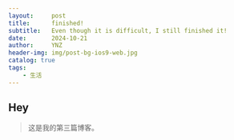 ```yaml
---
layout:     post
title:      finished!
subtitle:   Even though it is difficult, I still finished it!
date:       2024-10-21
author:     YNZ
header-img: img/post-bg-ios9-web.jpg
catalog: true
tags:
    - 生活
---
```


## Hey
>这是我的第三篇博客。
